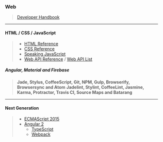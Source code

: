 ### Web
> [Developer Handbook](http://www.frontendhandbook.com/)

***

#### HTML / CSS / JavaScript
> * [HTML Reference](https://www.w3.org/TR/html51/index.html)
> * [CSS Reference](http://tympanus.net/codrops/css_reference/)
> * [Speaking JavaScript](http://speakingjs.com/es5/)
> * [Web API Reference](https://developer.mozilla.org/en-US/docs/Web/API) / [Web API List](https://github.com/Shyam-Chen/Web-Cheat-Sheet/blob/master/Web-API-List.md)

##### Angular, Material and Firebase
> **Jade, Stylus, CoffeeScript, Git, NPM, Gulp, Browserify, Browsersync and Atom**
> **Jadelint, Stylint, CoffeeLint, Jasmine, Karma, Protractor, Travis CI, Source Maps and Batarang**

***

#### Next Generation
> * [ECMAScript 2015](http://www.ecma-international.org/ecma-262/6.0/)
> * [Angular 2](https://angular.io/)
>   * [TypeScript](http://www.typescriptlang.org/)
>   * [Webpack](https://webpack.github.io/)
